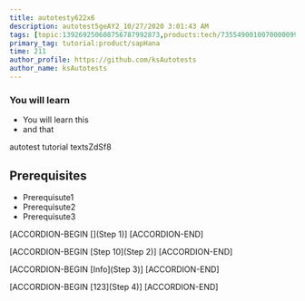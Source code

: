 ```yaml
---
title: autotesty622x6
description: autotest5geAY2_10/27/2020 3:01:43 AM
tags: [topic:139269250608756787992873,products:tech/73554900100700000996,tutorial:experience/advanced]
primary_tag: tutorial:product/sapHana
time: 211
author_profile: https://github.com/ksAutotests
author_name: ksAutotests
---
```

### You will learn
- You will learn this
- and that

autotest tutorial textsZdSf8

## Prerequisites
- Prerequisute1
- Prerequisute2
- Prerequisute3

[ACCORDION-BEGIN [](Step 1)]
[ACCORDION-END]

[ACCORDION-BEGIN [Step 10](Step 2)]
[ACCORDION-END]

[ACCORDION-BEGIN [Info](Step 3)]
[ACCORDION-END]

[ACCORDION-BEGIN [123](Step 4)]
[ACCORDION-END]

